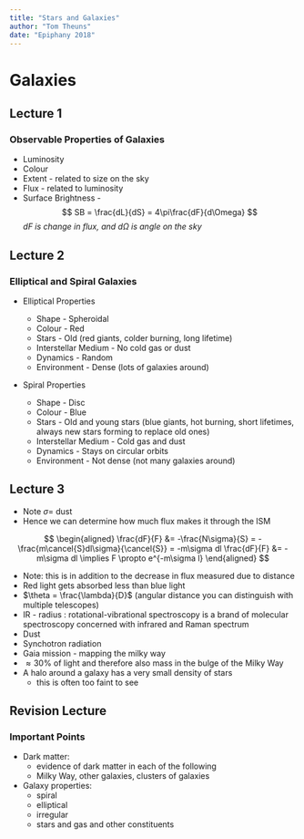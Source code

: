 ```yaml
---
title: "Stars and Galaxies"
author: "Tom Theuns"
date: "Epiphany 2018"
---
```


# Galaxies

## Lecture 1

### Observable Properties of Galaxies

* Luminosity
* Colour
* Extent - related to size on the sky
* Flux - related to luminosity
* Surface Brightness -
$$
    SB = \frac{dL}{dS} = 4\pi\frac{dF}{d\Omega}
$$
_$dF$ is change in flux, and $d\Omega$ is angle on the sky_

## Lecture 2

### Elliptical and Spiral Galaxies

* Elliptical Properties
    * Shape - Spheroidal
    * Colour - Red
    * Stars - Old (red giants, colder burning, long lifetime)
    * Interstellar Medium - No cold gas or dust
    * Dynamics - Random
    * Environment - Dense (lots of galaxies around)

* Spiral Properties
    * Shape - Disc
    * Colour - Blue
    * Stars - Old and young stars (blue giants, hot burning, short lifetimes, always new stars forming to replace old ones)
    * Interstellar Medium - Cold gas and dust
    * Dynamics - Stays on circular orbits
    * Environment - Not dense (not many galaxies around)

## Lecture 3

* Note $\sigma =$ dust
* Hence we can determine how much flux makes it through the ISM

$$
    \begin{aligned}
    \frac{dF}{F} &= -\frac{N\sigma}{S} = -\frac{m\cancel{S}dl\sigma}{\cancel{S}} = -m\sigma dl
    \frac{dF}{F} &= -m\sigma dl \implies F \propto e^{-m\sigma l}
    \end{aligned}
$$

* Note: this is in addition to the decrease in flux measured due to distance
* Red light gets absorbed less than blue light 
* $\theta = \frac{\lambda}{D}$ (angular distance you can distinguish with multiple telescopes)
* IR - radius : rotational-vibrational spectroscopy is a brand of molecular spectroscopy concerned with infrared and Raman spectrum
* Dust
* Synchotron radiation
* Gaia mission - mapping the milky way
* $\approx 30\%$ of light and therefore also mass in the bulge of the Milky Way
* A halo around a galaxy has a very small density of stars
    * this is often too faint to see

## Revision Lecture

### Important Points

- Dark matter:
    - evidence of dark matter in each of the following
    - Milky Way, other galaxies, clusters of galaxies
- Galaxy properties:
    - spiral
    - elliptical
    - irregular
    - stars and gas and other constituents
